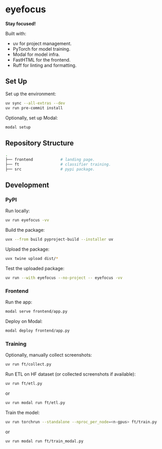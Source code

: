 # eyefocus

**Stay focused!**

Built with:

- uv for project management.
- PyTorch for model training.
- Modal for model infra.
- FastHTML for the frontend.
- Ruff for linting and formatting.

## Set Up

Set up the environment:

```bash
uv sync --all-extras --dev
uv run pre-commit install
```

Optionally, set up Modal:

```bash
modal setup
```

## Repository Structure

```bash
.
├── frontend            # landing page.
├── ft                  # classifier training.
├── src                 # pypi package.
```

## Development

### PyPI

Run locally:

```bash
uv run eyefocus -vv
```

Build the package:

```bash
uvx --from build pyproject-build --installer uv
```

Upload the package:

```bash
uvx twine upload dist/*
```

Test the uploaded package:

```bash
uv run --with eyefocus --no-project -- eyefocus -vv
```

### Frontend

Run the app:

```bash
modal serve frontend/app.py
```

Deploy on Modal:

```bash
modal deploy frontend/app.py
```

### Training

Optionally, manually collect screenshots:

```bash
uv run ft/collect.py
```

Run ETL on HF dataset (or collected screenshots if available):

```bash
uv run ft/etl.py
```

or

```bash
uv run modal run ft/etl.py
```

Train the model:

```bash
uv run torchrun --standalone --nproc_per_node=<n-gpus> ft/train.py
```

or

```bash
uv run modal run ft/train_modal.py
```
